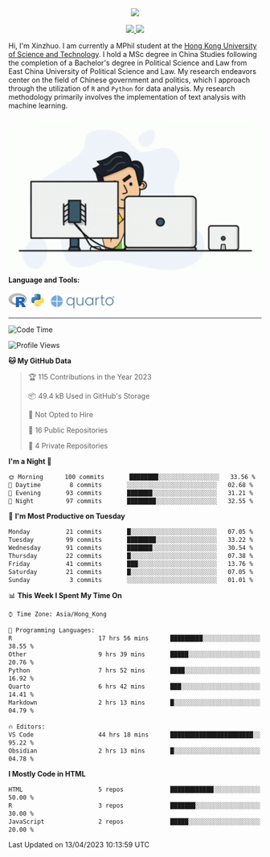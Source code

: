 <div align='center'>
<img src='https://readme-typing-svg.herokuapp.com?font=ubuntu&color=4d3900&center=true&lines=HKUST+Mphil+in+SOSC;Focus+on+China;Code+for+PoliSci'/>
</div>


<p align='center'>
 <a href='https://www.linkedin.com/in/xinzhuo-huang-5161011ba/' target='_blank'>
        <img src='https://img.shields.io/badge/linkedin%20-%230077B5.svg?&style=for-the-badge&logo=linkedin&logoColor=white'/>
    </a>
 <a href='https://twitter.com/HsinchoH' target='_blank'>
        <img src='https://img.shields.io/badge/Twitter-1DA1F2?style=for-the-badge&logo=twitter&logoColor=white'/>
    </a>
    </p>
    
Hi, I'm Xinzhuo. I am currently a MPhil student at the [Hong Kong University of Science and Technology](https://sosc.hkust.edu.hk/node/613). I hold a MSc degree in China Studies following the completion of a Bachelor's degree in Political Science and Law from East China University of Political Science and Law. My research endeavors center on the field of Chinese government and politics, which I approach through the utilization of `R` and `Python` for data analysis. My research methodology primarily involves the implementation of text analysis with machine learning.




<img align='right' src="https://github.com/xinzhuohkust/xinzhuohkust/blob/main/programmer.gif" width="590">




**Language and Tools:**  

<code><img height="36" src="https://raw.githubusercontent.com/github/explore/80688e429a7d4ef2fca1e82350fe8e3517d3494d/topics/r/r.png"></code>
<code><img height="36" src="https://raw.githubusercontent.com/github/explore/80688e429a7d4ef2fca1e82350fe8e3517d3494d/topics/python/python.png"></code>
<code><img height="32" src="https://github.com/quarto-dev/quarto-r/blob/main/man/figures/quarto.png"></code>

---
<!--START_SECTION:waka-->
![Code Time](http://img.shields.io/badge/Code%20Time-350%20hrs%2055%20mins-blue)

![Profile Views](http://img.shields.io/badge/Profile%20Views-0-blue)

**🐱 My GitHub Data** 

> 🏆 115 Contributions in the Year 2023
 > 
> 📦 49.4 kB Used in GitHub's Storage 
 > 
> 🚫 Not Opted to Hire
 > 
> 📜 16 Public Repositories 
 > 
> 🔑 4 Private Repositories  
 > 
**I'm a Night 🦉** 

```text
🌞 Morning      100 commits       ████████░░░░░░░░░░░░░░░░░   33.56 % 
🌆 Daytime        8 commits       ░░░░░░░░░░░░░░░░░░░░░░░░░   02.68 % 
🌃 Evening       93 commits       ███████░░░░░░░░░░░░░░░░░░   31.21 % 
🌙 Night         97 commits       ████████░░░░░░░░░░░░░░░░░   32.55 % 

```
📅 **I'm Most Productive on Tuesday** 

```text
Monday          21 commits       █░░░░░░░░░░░░░░░░░░░░░░░░   07.05 % 
Tuesday         99 commits       ████████░░░░░░░░░░░░░░░░░   33.22 % 
Wednesday       91 commits       ███████░░░░░░░░░░░░░░░░░░   30.54 % 
Thursday        22 commits       █░░░░░░░░░░░░░░░░░░░░░░░░   07.38 % 
Friday          41 commits       ███░░░░░░░░░░░░░░░░░░░░░░   13.76 % 
Saturday        21 commits       █░░░░░░░░░░░░░░░░░░░░░░░░   07.05 % 
Sunday           3 commits       ░░░░░░░░░░░░░░░░░░░░░░░░░   01.01 % 

```


📊 **This Week I Spent My Time On** 

```text
⌚︎ Time Zone: Asia/Hong_Kong

💬 Programming Languages: 
R                        17 hrs 56 mins      █████████░░░░░░░░░░░░░░░░   38.55 % 
Other                    9 hrs 39 mins       █████░░░░░░░░░░░░░░░░░░░░   20.76 % 
Python                   7 hrs 52 mins       ████░░░░░░░░░░░░░░░░░░░░░   16.92 % 
Quarto                   6 hrs 42 mins       ███░░░░░░░░░░░░░░░░░░░░░░   14.41 % 
Markdown                 2 hrs 13 mins       █░░░░░░░░░░░░░░░░░░░░░░░░   04.79 % 

🔥 Editors: 
VS Code                  44 hrs 18 mins      ███████████████████████░░   95.22 % 
Obsidian                 2 hrs 13 mins       █░░░░░░░░░░░░░░░░░░░░░░░░   04.78 % 

```

**I Mostly Code in HTML** 

```text
HTML                     5 repos             ████████████░░░░░░░░░░░░░   50.00 % 
R                        3 repos             ███████░░░░░░░░░░░░░░░░░░   30.00 % 
JavaScript               2 repos             █████░░░░░░░░░░░░░░░░░░░░   20.00 % 

```



 Last Updated on 13/04/2023 10:13:59 UTC
<!--END_SECTION:waka-->
    
    
    
    
    
    
    
    
